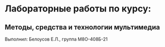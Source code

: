 # Лабораторные работы по курсу:
## Методы, средства и технологии мультимедиа
Выполнил: Белоусов Е.Л., группа М8О-408Б-21
